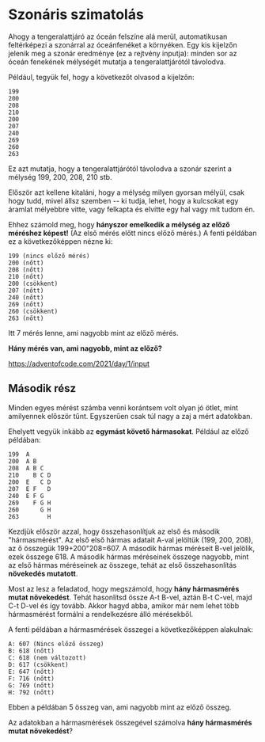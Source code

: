 Szonáris szimatolás
============

Ahogy a tengeralattjáró az óceán felszíne alá merül, automatikusan feltérképezi a szonárral az óceánfenéket a környéken. Egy kis kijelzőn jelenik meg a szonár eredménye (ez a rejtvény inputja): minden sor az óceán fenekének mélységét mutatja a tengeralattjárótól távolodva.

Például, tegyük fel, hogy a következőt olvasod a kijelzőn:
```
199
200
208
210
200
207
240
269
260
263
```

Ez azt mutatja, hogy a tengeralattjárótól távolodva a szonár szerint a mélység 199, 200, 208, 210 stb.

Először azt kellene kitaláni, hogy a mélység milyen gyorsan mélyül, csak hogy tudd, mivel állsz szemben -- ki tudja, lehet, hogy a kulcsokat egy áramlat mélyebbre vitte, vagy felkapta és elvitte egy hal vagy mit tudom én.

Ehhez számold meg, hogy **hányszor emelkedik a mélység az előző méréshez képest!** (Az első mérés előtt nincs előző mérés.) A fenti példában ez a következőképpen nézne ki:

```
199 (nincs előző mérés)
200 (nőtt)
208 (nőtt)
210 (nőtt)
200 (csökkent)
207 (nőtt)
240 (nőtt)
269 (nőtt)
260 (csökkent)
263 (nőtt)
```

Itt 7 mérés lenne, ami nagyobb mint az előző mérés.

**Hány mérés van, ami nagyobb, mint az előző?**

https://adventofcode.com/2021/day/1/input

Második rész
---------------

Minden egyes mérést számba venni korántsem volt olyan jó ötlet, mint amilyennek először tűnt. Egyszerűen csak túl nagy a zaj a mért adatokban.

Ehelyett vegyük inkább az **egymást követő hármasokat**. Például az előző példában:

```
199  A      
200  A B    
208  A B C  
210    B C D
200  E   C D
207  E F   D
240  E F G  
269    F G H
260      G H
263        H
```

Kezdjük először azzal, hogy összehasonlítjuk az első és második "hármasmérést". Az első első hármas adatait A-val jelöltük (199, 200, 208), az ő összegük 199+200"208=607. A második hármas méréseit B-vel jelölik, ezek összege 618. A második hármas méréseinek összege nagyobb, mint az első hármas méréseinek az összege, tehát az első összehasonlítás **növekedés mutatott**.

Most az lesz a feladatod, hogy megszámold, hogy **hány hármasmérés mutat növekedést**. Tehát hasonlítsd össze A-t B-vel, aztán B-t C-vel, majd C-t D-vel és így tovább. Akkor hagyd abba, amikor már nem lehet több hármasmérést formálni a rendelkezésre álló mérésekből.

A fenti példában a hármasmérések összegei a következőképpen alakulnak:

```
A: 607 (Nincs előző összeg)
B: 618 (nőtt)
C: 618 (nem változott)
D: 617 (csökkent)
E: 647 (nőtt)
F: 716 (nőtt)
G: 769 (nőtt)
H: 792 (nőtt)
```

Ebben a példában 5 összeg van, ami nagyobb mint az előző összeg.

Az adatokban a hármasmérések összegével számolva **hány hármasmérés mutat növekedést**?